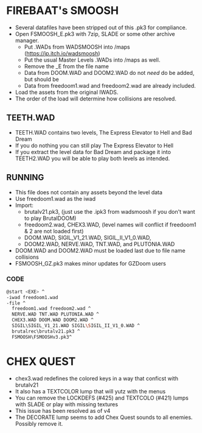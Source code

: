 # FIREBAAT's SMOOSH
- Several datafiles have been stripped out of this .pk3 for compliance.
- Open FSMOOSH_E.pk3 with 7zip, SLADE or some other archive manager.
  - Put .WADs from WADSMOOSH into /maps (https://jp.itch.io/wadsmoosh)
  - Put the usual Master Levels .WADs into /maps as well.
  - Remove the _E from the file name
  - Data from DOOM.WAD and DOOM2.WAD do not *need* do be added, but should be
  - Data from freedoom1.wad and freedoom2.wad are already included.
- Load the assets from the original IWADS.
- The order of the load will determine how collisions are resolved.

## TEETH.WAD
- TEETH.WAD contains two levels, The Express Elevator to Hell and Bad Dream
- If you do nothing you can still play The Express Elevator to Hell
- If you extract the level data for Bad Dream and package it into TEETH2.WAD you will be able to play both levels as intended.

## RUNNING
- This file does not contain any assets beyond the level data
- Use freedoom1.wad as the iwad
- Import:
  - brutalv21.pk3, (just use the .ipk3 from wadsmoosh if you don't want to play BrutalDOOM)
  - freedoom2.wad, CHEX3.WAD, (level names will conflict if freedoom1 & 2 are not loaded first)
  - DOOM.WAD, SIGIL_V1_21.WAD, SIGIL_II_V1_0.WAD,
  - DOOM2.WAD, NERVE.WAD, TNT.WAD, and PLUTONIA.WAD
- DOOM.WAD and DOOM2.WAD must be loaded last due to file name collisions
- FSMOOSH_GZ.pk3 makes minor updates for GZDoom users

### CODE
```bash
@start <EXE> ^
-iwad freedoom1.wad
-file ^
  freedoom1.wad freedoom2.wad ^
  NERVE.WAD TNT.WAD PLUTONIA.WAD ^
  CHEX3.WAD DOOM.WAD DOOM2.WAD ^
  SIGIL\SIGIL_V1_21.WAD SIGIL\SIGIL_II_V1_0.WAD ^
  brutalrec\brutalv21.pk3 ^
  FSMOOSH\FSMOOSHv3.pk3^
```

# CHEX QUEST
- chex3.wad redefines the colored keys in a way that conficst with brutalv21
- It also has a TEXTCOLOR lump that will yutz with the menus
- You can remove the LOCKDEFS (#425) and TEXTCOLO (#421) lumps with SLADE or play with missing textures
- This issue has been resolved as of v4
- The DECORATE lump seems to add Chex Quest sounds to all enemies. Possibly remove it.
